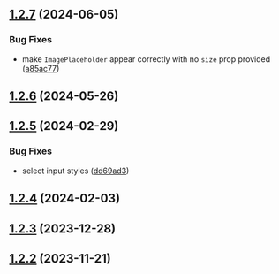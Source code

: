 

## [1.2.7](https://github.com/EslamElMeniawy/react-native-common-components/compare/v1.2.6...v1.2.7) (2024-06-05)


### Bug Fixes

* make `ImagePlaceholder` appear correctly with no `size` prop provided ([a85ac77](https://github.com/EslamElMeniawy/react-native-common-components/commit/a85ac77a310d5bc3c0357e2c7c33f98b13a8443e))

## [1.2.6](https://github.com/EslamElMeniawy/react-native-common-components/compare/v1.2.5...v1.2.6) (2024-05-26)

## [1.2.5](https://github.com/EslamElMeniawy/react-native-common-components/compare/v1.2.4...v1.2.5) (2024-02-29)


### Bug Fixes

* select input styles ([dd69ad3](https://github.com/EslamElMeniawy/react-native-common-components/commit/dd69ad321509ae61ad7a83f8d19ebd9cedc35b89))

## [1.2.4](https://github.com/EslamElMeniawy/react-native-common-components/compare/v1.2.3...v1.2.4) (2024-02-03)

## [1.2.3](https://github.com/EslamElMeniawy/react-native-common-components/compare/v1.2.2...v1.2.3) (2023-12-28)

## [1.2.2](https://github.com/EslamElMeniawy/react-native-common-components/compare/v1.2.1...v1.2.2) (2023-11-21)
